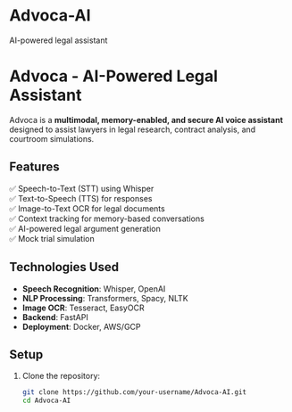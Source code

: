 # Advoca-AI
AI-powered legal assistant

# Advoca - AI-Powered Legal Assistant  
Advoca is a **multimodal, memory-enabled, and secure AI voice assistant** designed to assist lawyers in legal research, contract analysis, and courtroom simulations.  

## Features  
✅ Speech-to-Text (STT) using Whisper  
✅ Text-to-Speech (TTS) for responses  
✅ Image-to-Text OCR for legal documents  
✅ Context tracking for memory-based conversations  
✅ AI-powered legal argument generation  
✅ Mock trial simulation  

## Technologies Used  
- **Speech Recognition**: Whisper, OpenAI  
- **NLP Processing**: Transformers, Spacy, NLTK  
- **Image OCR**: Tesseract, EasyOCR  
- **Backend**: FastAPI  
- **Deployment**: Docker, AWS/GCP  

## Setup  
1. Clone the repository:  
   ```bash
   git clone https://github.com/your-username/Advoca-AI.git
   cd Advoca-AI
